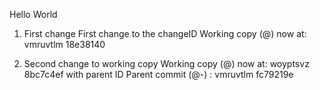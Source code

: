 Hello World

1. First change
First change to the changeID Working copy  (@) now at: vmruvtlm 18e38140

2. Second change to working copy Working copy  (@) now at: woyptsvz 8bc7c4ef
with parent ID Parent commit (@-)      : vmruvtlm fc79219e

